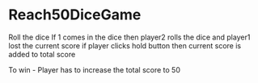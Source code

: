 # Reach50DiceGame

Roll the dice 
If 1 comes in the dice then player2 rolls the dice and player1 lost the current score
if player clicks hold button then current score is added to total score

To win - Player has to increase the total score to 50
